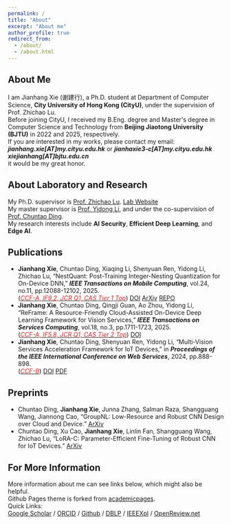 ```yaml
---
permalink: /
title: "About"
excerpt: "About me"
author_profile: true
redirect_from: 
  - /about/
  - /about.html
---
```


<!--This is the front page of a website that is powered by the [academicpages template](https://github.com/academicpages/academicpages.github.io) and hosted on GitHub pages. [GitHub pages](https://pages.github.com) is a free service in which websites are built and hosted from code and data stored in a GitHub repository, automatically updating when a new commit is made to the respository. This template was forked from the [Minimal Mistakes Jekyll Theme](https://mmistakes.github.io/minimal-mistakes/) created by Michael Rose, and then extended to support the kinds of content that academics have: publications, talks, teaching, a portfolio, blog posts, and a dynamically-generated CV. You can fork [this repository](https://github.com/academicpages/academicpages.github.io) right now, modify the configuration and markdown files, add your own PDFs and other content, and have your own site for free, with no ads! An older version of this template powers my own personal website at [stuartgeiger.com](http://stuartgeiger.com), which uses [this Github repository](https://github.com/staeiou/staeiou.github.io).-->

About Me
------
I am Jianhang Xie (谢建行), a Ph.D. student at Department of Computer Science, **City University of Hong Kong (CityU)**, under the supervision of Prof. Zhichao Lu. <br>
Before joining CityU, I received my B.Eng. degree and Master's degree in Computer Science and Technology from **Beijing Jiaotong University (BJTU)** in 2022 and 2025, respectively.  <br>
If you are interested in my works, please contact my email: <br>
  ***jianhang.xie[AT]my.cityu.edu.hk*** or ***jianhaxie3-c[AT]my.cityu.edu.hk*** <br>
  ***xiejianhang[AT]bjtu.edu.cn*** <br>
it would be my great honor.

About Laboratory and Research 
------
My Ph.D. supervisor is [Prof. Zhichao Lu](https://scholar.google.com/citations?user=tIFWBcQAAAAJ&hl=en). [Lab Website](https://optima.cs.cityu.edu.hk/) <br>
My master supervisor is [Prof. Yidong Li](https://dblp.org/pid/40/7652.html), and under the co-supervision of [Prof. Chuntao Ding](https://scholar.google.com/citations?user=MVlO39QAAAAJ&hl=en). <br>
My research interests include **AI Security**, **Efficient Deep Learning**, and **Edge AI**.

Publications
------
* **Jianhang Xie**, Chuntao Ding, Xiaqing Li, Shenyuan Ren, Yidong Li, Zhichao Lu, “NestQuant: Post-Training Integer-Nesting Quantization for On-Device DNN,” ***IEEE Transactions on Mobile Computing***, vol.24, no.11, pp.12088-12102, 2025. <br>
  (*<u><font color="#d62728">CCF-A, IF9.2, JCR Q1, CAS Tier 1 Top</font></u>*) [DOI](https://doi.org/10.1109/TMC.2025.3582583) [ArXiv](https://arxiv.org/abs/2506.17870) [REPO](https://github.com/jianhayes/NESTQUANT)
* **Jianhang Xie**, Chuntao Ding, Qingji Guan, Ao Zhou, Yidong Li, “ReFrame: A Resource-Friendly Cloud-Assisted On-Device Deep Learning Framework for Vision Services,” ***IEEE Transactions on Services Computing***, vol.18, no.3, pp.1711-1723, 2025. <br>
  (*<u><font color="#d62728">CCF-A, IF5.8, JCR Q1, CAS Tier 2 Top</font></u>*) [DOI](https://doi.org/10.1109/TSC.2025.3552328)
* **Jianhang Xie**, Chuntao Ding, Shenyuan Ren, Yidong Li, “Multi-Vision Services Acceleration Framework for IoT Devices,” in ***Proceedings of the IEEE International Conference on Web Services***, 2024, pp.888-898. <br>
  (*<u><font color="#d62728">CCF-B</font></u>*) [DOI](https://doi.org/10.1109/ICWS62655.2024.00107) [PDF](https://drive.google.com/file/d/15hIPDqR_5qxWqwyZP7O39XeyaHZ1CZJg/view)

Preprints
------
* Chuntao Ding, **Jianhang Xie**, Junna Zhang, Salman Raza, Shangguang Wang, Jiannong Cao, “GroupNL: Low-Resource and Robust CNN Design over Cloud and Device.” [ArXiv](https://arxiv.org/abs/2506.12335)
* Chuntao Ding, Xu Cao, **Jianhang Xie**, Linlin Fan, Shangguang Wang, Zhichao Lu, “LoRA-C: Parameter-Efficient Fine-Tuning of Robust CNN for IoT Devices.” [ArXiv](https://arxiv.org/abs/2410.16954)

For More Information
------
More information about me can see links below, which might also be helpful. <br>
Github Pages theme is forked from [academicpages](https://github.com/academicpages/academicpages.github.io). <br>
Quick Links: <br>
[Google Scholar](https://scholar.google.com/citations?user=Yb8J9tkAAAAJ&hl=en) / [ORCID](https://orcid.org/0009-0002-8766-6181) / [Github](https://github.com/jianhayes) / [DBLP](https://dblp.org/pid/388/4016.html) / [IEEEXpl](https://ieeexplore.ieee.org/author/990200420292864) / [OpenReview.net](https://openreview.net/profile?id=~Jianhang_Xie2)

<!--
[](http://faculty.bjtu.edu.cn/8408/)
A data-driven personal website
======
Like many other Jekyll-based GitHub Pages templates, academicpages makes you separate the website's content from its form. The content & metadata of your website are in structured markdown files, while various other files constitute the theme, specifying how to transform that content & metadata into HTML pages. You keep these various markdown (.md), YAML (.yml), HTML, and CSS files in a public GitHub repository. Each time you commit and push an update to the repository, the [GitHub pages](https://pages.github.com/) service creates static HTML pages based on these files, which are hosted on GitHub's servers free of charge.

Many of the features of dynamic content management systems (like Wordpress) can be achieved in this fashion, using a fraction of the computational resources and with far less vulnerability to hacking and DDoSing. You can also modify the theme to your heart's content without touching the content of your site. If you get to a point where you've broken something in Jekyll/HTML/CSS beyond repair, your markdown files describing your talks, publications, etc. are safe. You can rollback the changes or even delete the repository and start over -- just be sure to save the markdown files! Finally, you can also write scripts that process the structured data on the site, such as [this one](https://github.com/academicpages/academicpages.github.io/blob/master/talkmap.ipynb) that analyzes metadata in pages about talks to display [a map of every location you've given a talk](https://academicpages.github.io/talkmap.html).

Getting started
======
1. Register a GitHub account if you don't have one and confirm your e-mail (required!)
1. Fork [this repository](https://github.com/academicpages/academicpages.github.io) by clicking the "fork" button in the top right. 
1. Go to the repository's settings (rightmost item in the tabs that start with "Code", should be below "Unwatch"). Rename the repository "[your GitHub username].github.io", which will also be your website's URL.
1. Set site-wide configuration and create content & metadata (see below -- also see [this set of diffs](http://archive.is/3TPas) showing what files were changed to set up [an example site](https://getorg-testacct.github.io) for a user with the username "getorg-testacct")
1. Upload any files (like PDFs, .zip files, etc.) to the files/ directory. They will appear at https://[your GitHub username].github.io/files/example.pdf.  
1. Check status by going to the repository settings, in the "GitHub pages" section

Site-wide configuration
------
The main configuration file for the site is in the base directory in [_config.yml](https://github.com/academicpages/academicpages.github.io/blob/master/_config.yml), which defines the content in the sidebars and other site-wide features. You will need to replace the default variables with ones about yourself and your site's github repository. The configuration file for the top menu is in [_data/navigation.yml](https://github.com/academicpages/academicpages.github.io/blob/master/_data/navigation.yml). For example, if you don't have a portfolio or blog posts, you can remove those items from that navigation.yml file to remove them from the header. 

Create content & metadata
------
For site content, there is one markdown file for each type of content, which are stored in directories like _publications, _talks, _posts, _teaching, or _pages. For example, each talk is a markdown file in the [_talks directory](https://github.com/academicpages/academicpages.github.io/tree/master/_talks). At the top of each markdown file is structured data in YAML about the talk, which the theme will parse to do lots of cool stuff. The same structured data about a talk is used to generate the list of talks on the [Talks page](https://academicpages.github.io/talks), each [individual page](https://academicpages.github.io/talks/2012-03-01-talk-1) for specific talks, the talks section for the [CV page](https://academicpages.github.io/cv), and the [map of places you've given a talk](https://academicpages.github.io/talkmap.html) (if you run this [python file](https://github.com/academicpages/academicpages.github.io/blob/master/talkmap.py) or [Jupyter notebook](https://github.com/academicpages/academicpages.github.io/blob/master/talkmap.ipynb), which creates the HTML for the map based on the contents of the _talks directory).

**Markdown generator**

I have also created [a set of Jupyter notebooks](https://github.com/academicpages/academicpages.github.io/tree/master/markdown_generator
) that converts a CSV containing structured data about talks or presentations into individual markdown files that will be properly formatted for the academicpages template. The sample CSVs in that directory are the ones I used to create my own personal website at stuartgeiger.com. My usual workflow is that I keep a spreadsheet of my publications and talks, then run the code in these notebooks to generate the markdown files, then commit and push them to the GitHub repository.

How to edit your site's GitHub repository
------
Many people use a git client to create files on their local computer and then push them to GitHub's servers. If you are not familiar with git, you can directly edit these configuration and markdown files directly in the github.com interface. Navigate to a file (like [this one](https://github.com/academicpages/academicpages.github.io/blob/master/_talks/2012-03-01-talk-1.md) and click the pencil icon in the top right of the content preview (to the right of the "Raw | Blame | History" buttons). You can delete a file by clicking the trashcan icon to the right of the pencil icon. You can also create new files or upload files by navigating to a directory and clicking the "Create new file" or "Upload files" buttons. 

Example: editing a markdown file for a talk
![Editing a markdown file for a talk](/images/editing-talk.png)

For more info
------
More info about configuring academicpages can be found in [the guide](https://academicpages.github.io/markdown/). The [guides for the Minimal Mistakes theme](https://mmistakes.github.io/minimal-mistakes/docs/configuration/) (which this theme was forked from) might also be helpful.

-->
